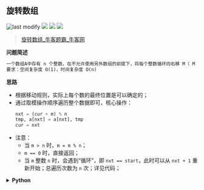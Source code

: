 ## 旋转数组
<!--START_SECTION:badge-->

![last modify](https://img.shields.io/static/v1?label=last%20modify&message=2025-07-08%2016%3A53%3A13&color=yellowgreen&style=flat-square)
[![](https://img.shields.io/static/v1?label=&message=%E4%B8%AD%E7%AD%89&color=yellow&style=flat-square)](../../../README.md#中等)
[![](https://img.shields.io/static/v1?label=&message=%E7%89%9B%E5%AE%A2&color=green&style=flat-square)](../../../README.md#牛客)
[![](https://img.shields.io/static/v1?label=&message=%E6%95%B0%E7%BB%84/%E7%9F%A9%E9%98%B5&color=blue&style=flat-square)](../../../README.md#数组矩阵)

<!--END_SECTION:badge-->
<!--info
tags: [数组]
source: 牛客
level: 中等
number: '0110'
name: 旋转数组
companies: []
-->

> [旋转数组_牛客题霸_牛客网](https://www.nowcoder.com/practice/e19927a8fd5d477794dac67096862042)

<summary><b>问题简述</b></summary>

```txt
一个数组A中存有 n 个整数，在不允许使用另外数组的前提下，将每个整数循环向右移 M（ M >=0）个位置。如果需要考虑程序移动数据的次数尽量少，要如何设计移动的方法？
要求：空间复杂度 O(1)，时间复杂度 O(n)
```

<!-- 
<details><summary><b>详细描述</b></summary>

```txt
```

</details>
-->

<!-- <div align="center"><img src="../../../_assets/xxx.png" height="300" /></div> -->

<summary><b>思路</b></summary>

- 根据移动规则，实际上每个数的最终位置是可以确定的；
- 通过取模操作顺序遍历整个数据即可，核心操作：
    ```python
    nxt = (cur + m) % n
    tmp, a[nxt] = a[nxt], tmp
    cur = nxt
    ```
- 注意：
    - 当 `m > n` 时，`m = m % n`；
    - `m == 0` 时，直接返回；
    - 当 `m` 整数 `n` 时，会遇到“循环”，即 `nxt == start`，此时可以从 `nxt + 1` 重新开始；总遍历次数为 `n` 次；详见代码；

<details><summary><b>Python</b></summary>

```python
class Solution:
    def solve(self , n: int, m: int, a: List[int]) -> List[int]:
        m = m % n
        
        if m == 0: return a
        # return a[(n-m)%n:] + a[:-m%n]
        
        start = cur = 0
        tmp = a[start]
        for _ in range(n):  # 循环 n 次
            nxt = (cur + m) % n  # 下一个位置
            if nxt == start:  # 遇到循环
                a[nxt] = tmp
                start = cur = nxt + 1
                tmp = a[start]
                continue
            tmp, a[nxt] = a[nxt], tmp
            cur = nxt
            
        return a
```

</details>

